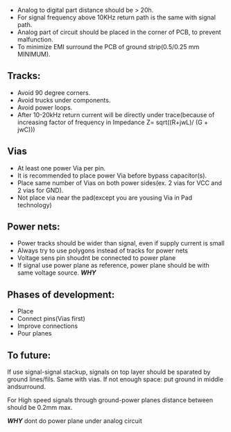 - Analog to digital part distance should be > 20h.
- For signal frequency above 10KHz return path is the same with signal path.
- Analog part of circuit should be placed in the corner of PCB, to prevent malfunction.
- To minimize EMI surround the PCB of ground strip(0.5/0.25 mm MINIMUM).

##  Tracks:
- Avoid 90 degree corners.
- Avoid trucks under components.
- Avoid power loops.
- After 10-20kHz return current will be directly under trace(because of increasing factor of frequency in Impedance Z= sqrt((R+jwL)/ (G + jwC)))
## Vias
- At least one power Via per pin.
- It is recommended to place power Via before bypass capacitor(s).
- Place same number of Vias on both power sides(ex. 2 vias for VCC and 2 vias for GND).
- Not place via near the pad(except you are yousing Via in Pad technology)
## Power nets:
- Power tracks should be wider than signal, even if supply current is small
- Always try to use polygons instead of tracks for power nets
- Voltage sens pin shoudnt be connected to power plane
- If signal use power plane as reference, power plane should be with same voltage source.   ***WHY***
## Phases of development:
- Place
- Connect pins(Vias first)
- Improve connections
- Pour planes

## To future:
If use signal-signal stackup, signals  on top layer should be sparated by ground lines/fils. Same with vias. If not enough space: put ground in middle andsurround.

For High speed signals through ground-power planes distance between should be 0.2mm max.

***WHY*** dont do power plane under analog circuit